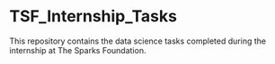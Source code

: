 # TSF_Internship_Tasks
This repository contains the data science tasks completed during the internship at The Sparks Foundation.
